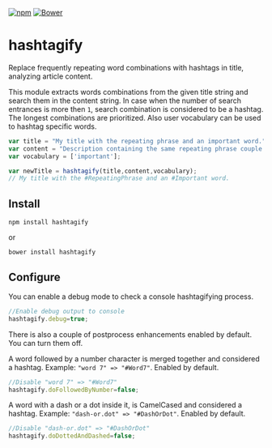 [![npm](https://img.shields.io/npm/v/hashtagify.svg?maxAge=2592000)](https://www.npmjs.com/package/hashtagify)
[![Bower](https://img.shields.io/bower/v/hashtagify.svg?maxAge=2592000)](http://bower.io/search/?q=hashtagify)

# hashtagify

Replace frequently repeating word combinations with hashtags in title, analyzing article content.

This module extracts words combinations from the given title string and search them in the content string. In case when the number of search entrances is more then `1`, search combination is considered to be a hashtag. The longest combinations are prioritized. Also user vocabulary can be used to hashtag specific words.

```javascript
var title = "My title with the repeating phrase and an important word.";
var content = "Description containing the same repeating phrase couple of times (repeating phrase)."
var vocabulary = ['important'];

var newTitle = hashtagify(title,content,vocabulary);
// My title with the #RepeatingPhrase and an #Important word.
```

## Install
```
npm install hashtagify
```
or
```
bower install hashtagify
```

## Configure
You can enable a debug mode to check a console hashtagifying process.

```javascript
//Enable debug output to console
hashtagify.debug=true;
```

There is also a couple of postprocess enhancements enabled by default. You can turn them off.

A word followed by a number character is merged together and considered a hashtag. Example: `"word 7" => "#Word7"`. Enabled by default.
```javascript
//Disable "word 7" => "#Word7"
hashtagify.doFollowedByNumber=false;
```

A word with a dash or a dot inside it, is CamelCased and considered a hashtag. Example: `"dash-or.dot" => "#DashOrDot"`. Enabled by default.
```javascript
//Disable "dash-or.dot" => "#DashOrDot"
hashtagify.doDottedAndDashed=false;

```
